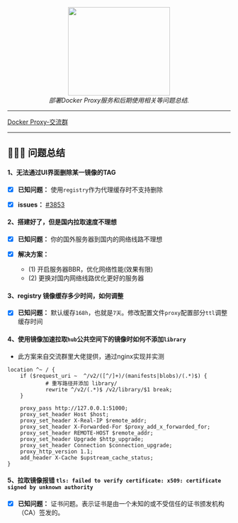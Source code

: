 <div style="text-align: center"></div>
  <p align="center">
  <img src="https://github.com/dqzboy/Docker-Proxy/assets/42825450/c187d66f-152e-4172-8268-e54bd77d48bb" width="230px" height="200px">
      <br>
      <i>部署Docker Proxy服务和后期使用相关等问题总结.</i>
  </p>
</div>

---

[Docker Proxy-交流群](https://t.me/+ghs_XDp1vwxkMGU9) 

---

## 👨🏻‍💻 问题总结

#### 1、无法通过UI界面删除某一镜像的TAG
- [x] **已知问题：** 使用`registry`作为代理缓存时不支持删除

- [x] **issues：** [#3853](https://github.com/distribution/distribution/issues/3853)

#### 2、搭建好了，但是国内拉取速度不理想
- [x] **已知问题：** 你的国外服务器到国内的网络线路不理想

- [x] **解决方案：** 
  -  (1) 开启服务器BBR，优化网络性能(效果有限)
  - (2) 更换对国内网络线路优化更好的服务器

#### 3、registry 镜像缓存多少时间，如何调整
- [x] **已知问题：** 默认缓存`168h`，也就是`7天`。修改配置文件`proxy`配置部分`ttl`调整缓存时间

#### 4、使用镜像加速拉取`hub`公共空间下的镜像时如何不添加`library`

- 此方案来自交流群里大佬提供，通过nginx实现并实测
```shell
location ^~ / {
    if ($request_uri ~  ^/v2/([^/]+)/(manifests|blobs)/(.*)$) {
            # 重写路径并添加 library/
            rewrite ^/v2/(.*)$ /v2/library/$1 break;
    }

    proxy_pass http://127.0.0.1:51000;
    proxy_set_header Host $host;
    proxy_set_header X-Real-IP $remote_addr;
    proxy_set_header X-Forwarded-For $proxy_add_x_forwarded_for;
    proxy_set_header REMOTE-HOST $remote_addr;
    proxy_set_header Upgrade $http_upgrade;
    proxy_set_header Connection $connection_upgrade;
    proxy_http_version 1.1;
    add_header X-Cache $upstream_cache_status;
}
```

#### 5、拉取镜像报错 `tls: failed to verify certificate: x509: certificate signed by unknown authority`
- [x] **已知问题：** 证书问题。表示证书是由一个未知的或不受信任的证书颁发机构（CA）签发的。